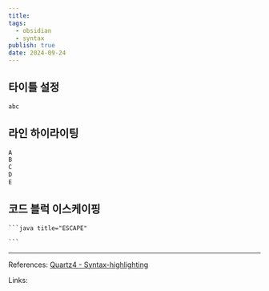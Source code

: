 ```yaml
---
title:
tags:
  - obsidian
  - syntax
publish: true
date: 2024-09-24
---
```


## 타이틀 설정

```java title="타이틀 ABC"
abc
```

## 라인 하이라이팅

```java {1-3,4}
A
B
C
D
E
```

## 코드 블럭 이스케이핑

````
```java title="ESCAPE"

```
````

---

References: [Quartz4 - Syntax-highlighting](https://quartz.jzhao.xyz/features/syntax-highlighting)

Links:
